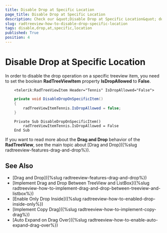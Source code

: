 ```yaml
---
title: Disable Drop at Specific Location
page_title: Disable Drop at Specific Location
description: Check our &quot;Disable Drop at Specific Location&quot; documentation article for the RadTreeView {{ site.framework_name }} control.
slug: radtreeview-how-to-disable-drop-specific-location
tags: disable,drop,at,specific,location
published: True
position: 4
---
```


# Disable Drop at Specific Location

In order to disable the drop operation on a specific treeview item, you need to set the boolean __RadTreeViewItem__ property __IsDropAllowed__ to __False__.



```XAML
	<telerik:RadTreeViewItem Header="Tennis" IsDropAllowed="False">
```



```C#
	private void DisableDropOnSpecificItem()
	{
	    radTreeViewItemTennis.IsDropAllowed = false;
	}
```
```VB.NET
	Private Sub DisableDropOnSpecificItem()
	    radTreeViewItemTennis.IsDropAllowed = False
	End Sub
```

If you want to read more about the __Drag and Drop__ behavior of the __RadTreeView__, see the main topic about [Drag and Drop]({%slug radtreeview-features-drag-and-drop%}).

## See Also

 * [Drag and Drop]({%slug radtreeview-features-drag-and-drop%})
 * [Implement Drag and Drop Between TreeView and ListBox]({%slug radtreeview-how-to-implement-drag-and-drop-between-treeview-and-listbox%})
 * [Enable Only Drop Inside]({%slug radtreeview-how-to-enabled-drop-inside-only%})
 * [Implement Copy Drag]({%slug radtreeview-how-to-implement-copy-drag%})
 * [Auto Expand on Drag Over]({%slug radtreeview-how-to-enable-auto-expand-drag-over%})